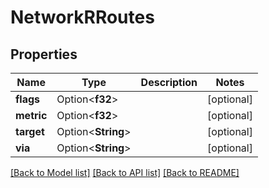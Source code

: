 # NetworkRRoutes

## Properties

Name | Type | Description | Notes
------------ | ------------- | ------------- | -------------
**flags** | Option<**f32**> |  | [optional]
**metric** | Option<**f32**> |  | [optional]
**target** | Option<**String**> |  | [optional]
**via** | Option<**String**> |  | [optional]

[[Back to Model list]](../README.md#documentation-for-models) [[Back to API list]](../README.md#documentation-for-api-endpoints) [[Back to README]](../README.md)


